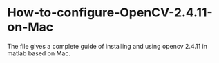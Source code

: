 # How-to-configure-OpenCV-2.4.11-on-Mac

The file gives a complete guide of installing and using opencv 2.4.11 in matlab based on Mac. 
